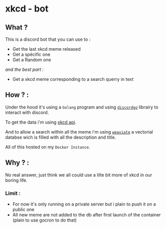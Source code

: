 # xkcd - bot

## What ?

This is a discord bot that you can use to : 
- Get the last xkcd meme released
- Get a spécific one
- Get a Random one

 *and the best part :*
- Get a xkcd meme corresponding to a search querry in text

## How ? :

Under the hood it's using a `Golang` program and using [`discordgo`](https://github.com/bwmarrin/discordgo) librairy to interact with discord.

To get the data i'm using [xkcd api](https://xkcd.com/json.html).

And to allow a search within all the meme i'm using [`weaviate`](https://weaviate.io) a vectorial databse wich is filled with all the description and title.

All of this hosted on my `Docker Instance`.

## Why ? :

No real answer, just think we all could use a lilte bit more of xkcd in our boring life.

### Limit :
- For now it's only running on a private server but i plain to push it on a public one
- All new meme are not added to the db after first launch of the container
(plain to use gocron to do that)
